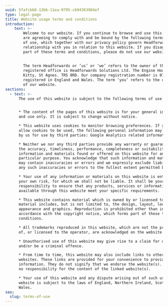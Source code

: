```yaml
---
uuid: 5fafcbb0-13bb-11ea-9795-cb94363984ef
type: legal-page
title: Website usage terms and conditions
introduction:
    text: >-
        Welcome to our website. If you continue to browse and use this website, you
        are agreeing to comply with and be bound by the following terms and conditions
        of use, which together with our privacy policy govern Headforward’s
        relationship with you in relation to this website. If you disagree with any
        part of these terms and conditions, please do not use our website.
        
        
        The term Headforwards or ‘us’ or ‘we’ refers to the owner of the website whose
        registered office is Headforwards Solutions Ltd. The Engine House, Wheal
        Kitty, St Agnes. TR5 0RD. Our company registration number is 07576641, company
        registered in England and Wales. The term ‘you’ refers to the user or viewer
        of our website.
sections:
  - text: >-
      The use of this website is subject to the following terms of use:


      * The content of the pages of this website is for your general information
      and use only. It is subject to change without notice.

      * This website uses cookies to monitor browsing preferences. If you do
      allow cookies to be used, the following personal information may be stored
      by us for use by third parties: Google Analytics related information.

      * Neither we nor any third parties provide any warranty or guarantee as to
      the accuracy, timeliness, performance, completeness or suitability of the
      information and materials found or offered on this website for any
      particular purpose. You acknowledge that such information and materials
      may contain inaccuracies or errors and we expressly exclude liability for
      any such inaccuracies or errors to the fullest extent permitted by law.

      * Your use of any information or materials on this website is entirely at
      your own risk, for which we shall not be liable. It shall be your own
      responsibility to ensure that any products, services or information
      available through this website meet your specific requirements.

      * This website contains material which is owned by or licensed to us. This
      material includes, but is not limited to, the design, layout, look,
      appearance and graphics. Reproduction is prohibited other than in
      accordance with the copyright notice, which forms part of these terms and
      conditions.

      * All trademarks reproduced in this website, which are not the property
      of, or licensed to the operator, are acknowledged on the website.

      * Unauthorised use of this website may give rise to a claim for damages
      and/or be a criminal offence.

      * From time to time, this website may also include links to other
      websites. These links are provided for your convenience to provide further
      information. They do not signify that we endorse the website(s). We have
      no responsibility for the content of the linked website(s).

      * Your use of this website and any dispute arising out of such use of the
      website is subject to the laws of England, Northern Ireland, Scotland and
      Wales.
seo:
  slug: terms-of-use
---
```


